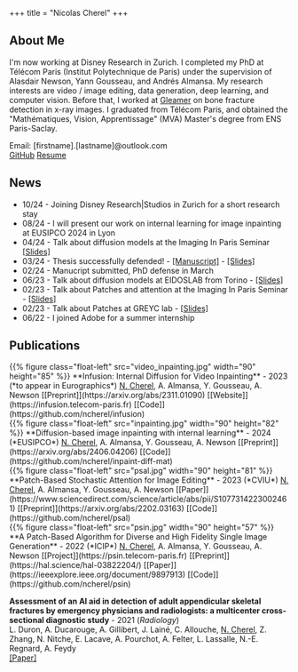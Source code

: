 +++
title = "Nicolas Cherel"
+++

<style>
#content img {
	margin: 0;
}
</style>

## About Me

I'm now working at Disney Research in Zurich.
I completed my PhD at Télécom Paris (Institut Polytechnique de Paris) under the supervision of Alasdair Newson, Yann Gousseau, and Andrés Almansa. My research interests are video / image editing, data generation, deep learning, and computer vision.
Before that, I worked at [Gleamer](http://www.gleamer.ai) on bone fracture detection in x-ray images.
I graduated from Télécom Paris, and obtained the "Mathématiques, Vision, Apprentissage" (MVA) Master's degree from ENS Paris-Saclay. 

Email: [firstname].[lastname]@outlook.com  
[GitHub](https://github.com/ncherel)
[Resume](resume.pdf)

## News

- 10/24 - Joining Disney Research|Studios in Zurich for a short research stay
- 08/24 - I will present our work on internal learning for image inpainting at EUSIPCO 2024 in Lyon
- 04/24 - Talk about diffusion models at the Imaging In Paris Seminar [[Slides]](https://partage.imt.fr/index.php/s/YKbHp64Tnye5Erc)
- 03/24 - Thesis successfully defended! - [[Manuscript]](https://theses.hal.science/tel-04573417) - [[Slides]](https://partage.imt.fr/index.php/s/92byZy8PrMxMGEX)
- 02/24 - Manucript submitted, PhD defense in March
- 06/23 - Talk about diffusion models at EIDOSLAB from Torino - [[Slides]](06_06_2023_diffusion_models.pdf)
- 02/23 - Talk about Patches and attention at the Imaging In Paris Seminar - [[Slides]](09_02_2023_Patches_and_attention_for_image_editing.pdf)
- 02/23 - Talk about Patches at GREYC lab - [[Slides]](02_02_2023_Patches_and_attention_for_image_editing.pdf)
- 06/22 - I joined Adobe for a summer internship

## Publications

<div style="display: flow-root">
{{% figure class="float-left" src="video_inpainting.jpg" width="90" height="85" %}}
**Infusion: Internal Diffusion for Video Inpainting** - 2023 (*to appear in Eurographics*)  
<ins>N. Cherel</ins>, A. Almansa, Y. Gousseau, A. Newson  
[[Preprint]](https://arxiv.org/abs/2311.01090) [[Website]](https://infusion.telecom-paris.fr) [[Code]](https://github.com/ncherel/infusion)
</div>

<div style="display: flow-root">
{{% figure class="float-left"  src="inpainting.jpg" width="90" height="82" %}}
**Diffusion-based image inpainting with internal learning** - 2024 (*EUSIPCO*)  
<ins>N. Cherel</ins>, A. Almansa, Y. Gousseau, A. Newson  
[[Preprint]](https://arxiv.org/abs/2406.04206) [[Code]](https://github.com/ncherel/inpaint-diff-mat)
</div>

<div style="display: flow-root">
{{% figure class="float-left" src="psal.jpg" width="90" height="81" %}}
**Patch-Based Stochastic Attention for Image Editing** - 2023 (*CVIU*)  
<ins>N. Cherel</ins>, A. Almansa, Y. Gousseau, A. Newson  
[[Paper]](https://www.sciencedirect.com/science/article/abs/pii/S1077314223002461) [[Preprint]](https://arxiv.org/abs/2202.03163) [[Code]](https://github.com/ncherel/psal)
</div>

<div style="display: flow-root">
{{% figure class="float-left" src="psin.jpg" width="90" height="57" %}}
**A Patch-Based Algorithm for Diverse and High Fidelity Single Image Generation** - 2022 (*ICIP*)  
<ins>N. Cherel</ins>, A. Almansa, Y. Gousseau, A. Newson  
[[Project]](https://psin.telecom-paris.fr) [[Preprint]](https://hal.science/hal-03822204/) [[Paper]](https://ieeexplore.ieee.org/document/9897913) [[Code]](https://github.com/ncherel/psin)
</div>

**Assessment of an AI aid in detection of adult appendicular skeletal fractures by emergency physicians and radiologists: a multicenter cross-sectional diagnostic study** - 2021 (*Radiology*)  
L. Duron, A. Ducarouge, A. Gillibert, J. Lainé, C. Allouche, <ins>N. Cherel</ins>, Z. Zhang, N. Nitche, E. Lacave, A. Pourchot, A. Felter, L. Lassalle, N.-E. Regnard, A. Feydy  
[[Paper]](https://pubs.rsna.org/doi/full/10.1148/radiol.2021203886)





